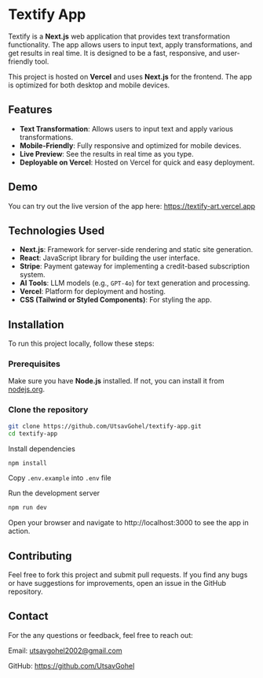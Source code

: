 # Textify App

Textify is a **Next.js** web application that provides text transformation functionality. The app allows users to input text, apply transformations, and get results in real time. It is designed to be a fast, responsive, and user-friendly tool.

This project is hosted on **Vercel** and uses **Next.js** for the frontend. The app is optimized for both desktop and mobile devices.

## Features

- **Text Transformation**: Allows users to input text and apply various transformations.
- **Mobile-Friendly**: Fully responsive and optimized for mobile devices.
- **Live Preview**: See the results in real time as you type.
- **Deployable on Vercel**: Hosted on Vercel for quick and easy deployment.

## Demo

You can try out the live version of the app here: https://textify-art.vercel.app

## Technologies Used

- **Next.js**: Framework for server-side rendering and static site generation.
- **React**: JavaScript library for building the user interface.
- **Stripe**: Payment gateway for implementing a credit-based subscription system.
- **AI Tools**: LLM models (e.g., `GPT-4o`) for text generation and processing.
- **Vercel**: Platform for deployment and hosting.
- **CSS (Tailwind or Styled Components)**: For styling the app.

## Installation

To run this project locally, follow these steps:

### Prerequisites

Make sure you have **Node.js** installed. If not, you can install it from [nodejs.org](https://nodejs.org/).

### Clone the repository

```bash
git clone https://github.com/UtsavGohel/textify-app.git
cd textify-app
```
Install dependencies

```bash
npm install
```

Copy `.env.example` into `.env` file

Run the development server

```bash
npm run dev
```

Open your browser and navigate to http://localhost:3000 to see the app in action.



## Contributing

Feel free to fork this project and submit pull requests. If you find any bugs or have suggestions for improvements, open an issue in the GitHub repository.


## Contact

For the any questions or feedback, feel free to reach out:

Email: utsavgohel2002@gmail.com

GitHub: https://github.com/UtsavGohel
